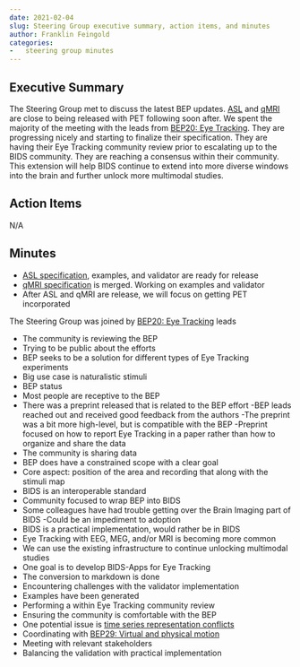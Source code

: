 ```yaml
---
date: 2021-02-04
slug: Steering Group executive summary, action items, and minutes
author: Franklin Feingold
categories:
-   steering group minutes
---
```


<!-- more -->

## Executive Summary

The Steering Group met to discuss the latest BEP updates. [ASL](https://github.com/bids-standard/bids-specification/pull/669) and [qMRI](https://github.com/bids-standard/bids-specification/pull/690) are close to being released with PET following soon after. We spent the majority of the meeting with the leads from [BEP20: Eye Tracking](https://bids.neuroimaging.io/bep020). They are progressing nicely and starting to finalize their specification. They are having their Eye Tracking community review prior to escalating up to the BIDS community. They are reaching a consensus within their community. This extension will help BIDS continue to extend into more diverse windows into the brain and further unlock more multimodal studies.

## Action Items

N/A

## Minutes

-   [ASL specification](https://github.com/bids-standard/bids-specification/pull/669), examples, and validator are ready for release
-   [qMRI specification](https://github.com/bids-standard/bids-specification/pull/690) is merged. Working on examples and validator
-   After ASL and qMRI are release, we will focus on getting PET incorporated

The Steering Group was joined by [BEP20: Eye Tracking](https://bids.neuroimaging.io/bep020) leads

-   The community is reviewing the BEP
-   Trying to be public about the efforts
-   BEP seeks to be a solution for different types of Eye Tracking experiments
-   Big use case is naturalistic stimuli
-   BEP status
-   Most people are receptive to the BEP
-   There was a preprint released that is related to the BEP effort
  -BEP leads reached out and received good feedback from the authors
  -The preprint was a bit more high-level, but is compatible with the BEP
  -Preprint focused on how to report Eye Tracking in a paper rather than how to organize and share the data
-   The community is sharing data
-   BEP does have a constrained scope with a clear goal
-   Core aspect: position of the area and recording that along with the stimuli map
-   BIDS is an interoperable standard
-   Community focused to wrap BEP into BIDS
-   Some colleagues have had trouble getting over the Brain Imaging part of BIDS
  -Could be an impediment to adoption
-   BIDS is a practical implementation, would rather be in BIDS
-   Eye Tracking with EEG, MEG, and/or MRI is becoming more common
-   We can use the existing infrastructure to continue unlocking multimodal studies
-   One goal is to develop BIDS-Apps for Eye Tracking
-   The conversion to markdown is done
-   Encountering challenges with the validator implementation
-   Examples have been generated
-   Performing a within Eye Tracking community review
-   Ensuring the community is comfortable with the BEP
-   One potential issue is [time series representation conflicts](https://github.com/bids-standard/bids-specification/issues/713)
-   Coordinating with [BEP29: Virtual and physical motion](https://bids.neuroimaging.io/bep029)
-   Meeting with relevant stakeholders
-   Balancing the validation with practical implementation
